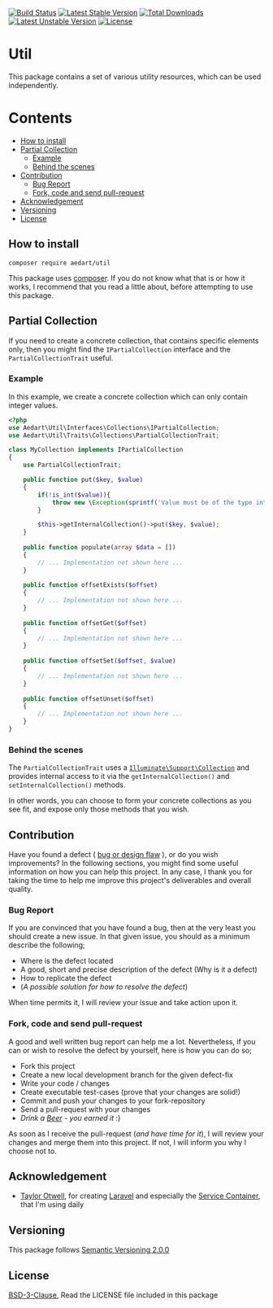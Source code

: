 [![Build Status](https://travis-ci.org/aedart/util.svg?branch=master)](https://travis-ci.org/aedart/util)
[![Latest Stable Version](https://poser.pugx.org/aedart/util/v/stable)](https://packagist.org/packages/aedart/util)
[![Total Downloads](https://poser.pugx.org/aedart/util/downloads)](https://packagist.org/packages/aedart/util)
[![Latest Unstable Version](https://poser.pugx.org/aedart/util/v/unstable)](https://packagist.org/packages/aedart/util)
[![License](https://poser.pugx.org/aedart/util/license)](https://packagist.org/packages/aedart/util)

# Util

This package contains a set of various utility resources, which can be used independently. 

# Contents

  * [How to install](#how-to-install)
  * [Partial Collection](#partial-collection)
    + [Example](#example)
    + [Behind the scenes](#behind-the-scenes)
  * [Contribution](#contribution)
    + [Bug Report](#bug-report)
    + [Fork, code and send pull-request](#fork--code-and-send-pull-request)
  * [Acknowledgement](#acknowledgement)
  * [Versioning](#versioning)
  * [License](#license)

## How to install

```console
composer require aedart/util
```

This package uses [composer](https://getcomposer.org/). If you do not know what that is or how it works, I recommend that you read a little about, before attempting to use this package.

## Partial Collection

If you need to create a concrete collection, that contains specific elements only, then you might find the `IPartialCollection` interface and the `PartialCollectionTrait` useful. 

### Example

In this example, we create a concrete collection which can only contain integer values.

```php
<?php
use Aedart\Util\Interfaces\Collections\IPartialCollection;
use Aedart\Util\Traits\Collections\PartialCollectionTrait;

class MyCollection implements IPartialCollection
{
    use PartialCollectionTrait;

    public function put($key, $value)
    {
        if(!is_int($value)){
            throw new \Exception(sprintf('Value must be of the type integer, %s given', var_export($value, true)));
        }

        $this->getInternalCollection()->put($key, $value);
    }
    
    public function populate(array $data = [])
    {
        // ... Implementation not shown here ...
    }
    
    public function offsetExists($offset)
    {
        // ... Implementation not shown here ...
    }
    
    public function offsetGet($offset)
    {
        // ... Implementation not shown here ...
    }
    
    public function offsetSet($offset, $value)
    {
        // ... Implementation not shown here ...
    }
    
    public function offsetUnset($offset)
    {
        // ... Implementation not shown here ...
    }
}
```

### Behind the scenes

The `PartialCollectionTrait` uses a [`Illuminate\Support\Collection`](https://laravel.com/docs/5.4/collections) and provides internal access to it via the `getInternalCollection()` and
`setInternalCollection()` methods.

In other words, you can choose to form your concrete collections as you see fit, and expose only those methods that you wish.

## Contribution

Have you found a defect ( [bug or design flaw](https://en.wikipedia.org/wiki/Software_bug) ), or do you wish improvements? In the following sections, you might find some useful information
on how you can help this project. In any case, I thank you for taking the time to help me improve this project's deliverables and overall quality.

### Bug Report

If you are convinced that you have found a bug, then at the very least you should create a new issue. In that given issue, you should as a minimum describe the following;

* Where is the defect located
* A good, short and precise description of the defect (Why is it a defect)
* How to replicate the defect
* (_A possible solution for how to resolve the defect_)

When time permits it, I will review your issue and take action upon it.

### Fork, code and send pull-request

A good and well written bug report can help me a lot. Nevertheless, if you can or wish to resolve the defect by yourself, here is how you can do so;

* Fork this project
* Create a new local development branch for the given defect-fix
* Write your code / changes
* Create executable test-cases (prove that your changes are solid!)
* Commit and push your changes to your fork-repository
* Send a pull-request with your changes
* _Drink a [Beer](https://en.wikipedia.org/wiki/Beer) - you earned it_ :)

As soon as I receive the pull-request (_and have time for it_), I will review your changes and merge them into this project. If not, I will inform you why I choose not to.

## Acknowledgement

* [Taylor Otwell](https://github.com/taylorotwell), for creating [Laravel](http://laravel.com) and especially the [Service Container](https://laravel.com/docs/5.4/container), that I'm using daily

## Versioning

This package follows [Semantic Versioning 2.0.0](http://semver.org/)

## License

[BSD-3-Clause](http://spdx.org/licenses/BSD-3-Clause), Read the LICENSE file included in this package